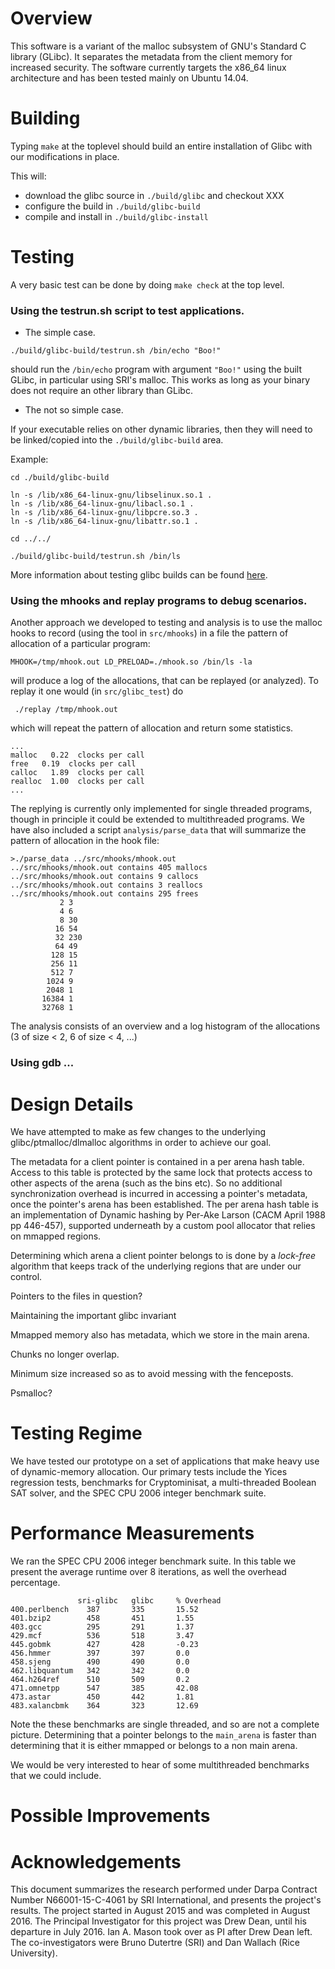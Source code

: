 


# Overview

This software is a variant of the malloc subsystem of GNU's Standard C
library (GLibc).  It separates the metadata from the client memory for
increased security.  The software currently targets the x86_64 linux
architecture and has been tested mainly on Ubuntu 14.04.


#  Building

Typing `make` at the toplevel should build an entire installation
of Glibc with our modifications in place. 

This will:

* download the glibc source in `./build/glibc` and checkout XXX
* configure the build in `./build/glibc-build`
* compile and install in `./build/glibc-install`


# Testing 

A very basic test can be done by doing `make check` at the top level.

### Using the testrun.sh script to test applications.

* The simple case. 
```
./build/glibc-build/testrun.sh /bin/echo "Boo!"
```
should run the `/bin/echo` program with argument `"Boo!"` using the
built GLibc, in particular using SRI's malloc. This works as
long as your binary does not require an other library than GLibc.

* The not so simple case.

If your executable relies on other dynamic libraries, then they will
need to be linked/copied into the `./build/glibc-build` area. 

Example:
```
cd ./build/glibc-build

ln -s /lib/x86_64-linux-gnu/libselinux.so.1 .
ln -s /lib/x86_64-linux-gnu/libacl.so.1 .
ln -s /lib/x86_64-linux-gnu/libpcre.so.3 .
ln -s /lib/x86_64-linux-gnu/libattr.so.1 .

cd ../../

./build/glibc-build/testrun.sh /bin/ls
```
More information about testing glibc builds can be found [here](https://sourceware.org/glibc/wiki/Testing/Builds).


### Using the mhooks and replay programs to debug scenarios.

Another approach we developed to testing and analysis is to use the malloc
hooks to record (using the tool in `src/mhooks`) in a file the pattern 
of allocation of a particular program:
```
MHOOK=/tmp/mhook.out LD_PRELOAD=./mhook.so /bin/ls -la
```
will produce a log of the allocations, that can be replayed (or analyzed).
To replay it one would (in `src/glibc_test`) do 
```
 ./replay /tmp/mhook.out
```
which will repeat the pattern of allocation and return some statistics.
```
...
malloc   0.22  clocks per call
free   0.19  clocks per call
calloc   1.89  clocks per call
realloc  1.00  clocks per call
...
```
The replying is currently only implemented for single threaded programs,
though in principle it could be extended to multithreaded programs. We have
also included a script `analysis/parse_data` that will summarize the pattern
of allocation in the hook file:
```
>./parse_data ../src/mhooks/mhook.out
../src/mhooks/mhook.out contains 405 mallocs
../src/mhooks/mhook.out contains 9 callocs
../src/mhooks/mhook.out contains 3 reallocs
../src/mhooks/mhook.out contains 295 frees
           2 3
           4 6
           8 30
          16 54
          32 230
          64 49
         128 15
         256 11
         512 7
        1024 9
        2048 1
       16384 1
       32768 1
```
The analysis consists of an overview and a log histogram of the allocations 
(3 of size < 2, 6 of size < 4, ...)

### Using gdb ...


# Design Details

We have attempted to make as few changes to the underlying
glibc/ptmalloc/dlmalloc algorithms in order to achieve our
goal.

The metadata for a client pointer is contained in a per arena hash table.
Access to this table is protected by the same lock that protects access
to other aspects of the arena (such as the bins etc). So no additional
synchronization overhead is incurred in accessing a pointer's metadata,
once the pointer's arena has been established.
The per arena hash table is an implementation of Dynamic hashing
by Per-Ake Larson (CACM April 1988 pp 446-457), supported underneath
by a custom pool allocator that relies on mmapped regions.

Determining which arena a client pointer belongs to is done by
a *lock-free* algorithm that keeps track of the underlying
regions that are under our control.



Pointers to the files in question?

Maintaining the important glibc invariant

Mmapped memory also has metadata, which we store in the main arena.

Chunks no longer overlap.

Minimum size increased so as to avoid messing with the fenceposts.

Psmalloc?

# Testing Regime

We have tested our prototype on a set of applications that
make heavy use of dynamic-memory allocation. Our primary tests include
the Yices regression tests, benchmarks for Cryptominisat, a
multi-threaded Boolean SAT solver, and the SPEC CPU 2006 integer
benchmark suite.  


# Performance Measurements

We ran the SPEC CPU 2006 integer benchmark suite. In this table we present the 
average runtime over 8 iterations, as well the overhead percentage.
```
               sri-glibc   glibc     % Overhead
400.perlbench    387       335       15.52 
401.bzip2        458       451       1.55 
403.gcc          295       291       1.37 
429.mcf          536       518       3.47 
445.gobmk        427       428       -0.23 
456.hmmer        397       397       0.0 
458.sjeng        490       490       0.0 
462.libquantum   342       342       0.0 
464.h264ref      510       509       0.2 
471.omnetpp      547       385       42.08 
473.astar        450       442       1.81 
483.xalancbmk    364       323       12.69 
```
Note the these benchmarks are single threaded, and so are not a complete picture.
Determining that a pointer belongs to the `main_arena` is faster than 
determining that it is either mmapped or belongs to a non main arena.

We would be very interested to hear of some multithreaded benchmarks that we could
include.

# Possible Improvements


# Acknowledgements

This document summarizes the research performed under Darpa Contract
Number N66001-15-C-4061 by SRI International, and presents the
project's results. The project started in August 2015 and was
completed in August 2016. The Principal Investigator for this project
was Drew Dean, until his departure in July 2016. Ian A. Mason took
over as PI after Drew Dean left. The co-investigators were Bruno
Dutertre (SRI) and Dan Wallach (Rice University).
